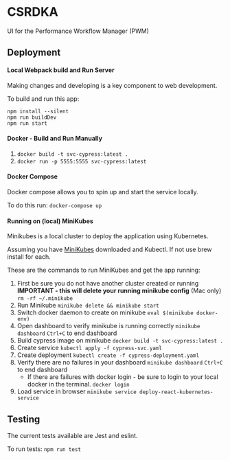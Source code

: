 # CSRDKA
UI for the Performance Workflow Manager (PWM)

## Deployment

#### Local Webpack build and Run Server
Making changes and developing is a key component to web development.

To build and run this app:
```
npm install --silent
npm run buildDev
npm run start
```

#### Docker - Build and Run Manually
1. `docker build -t svc-cypress:latest .`
2. `docker run -p 5555:5555 svc-cypress:latest`

#### Docker Compose
Docker compose allows you to spin up and start the service locally.

To do this run: `docker-compose up`

#### Running on (local) MiniKubes
Minikubes is a local cluster to deploy the application using Kubernetes.

Assuming you have [MiniKubes](https://kubernetes.io/docs/tutorials/hello-minikube/) downloaded and Kubectl.
If not use brew install for each.

These are the commands to run MiniKubes and get the app running:

1. First be sure you do not have another cluster created or running **IMPORTANT - this will delete your running minikube config** (Mac only)
   `rm -rf ~/.minikube`
2. Run Minikube
   `minikube delete && minikube start`
3. Switch docker daemon to create on minikube
   `eval $(minikube docker-env)`
4. Open dashboard to verify minikube is running correctly
   `minikube dashboard`
   `Ctrl+C` to end dashboard
5. Build cypress image on minikube
   `docker build -t svc-cypress:latest .`
6. Create service
   `kubectl apply -f cypress-svc.yaml`
7. Create deployment
   `kubectl create -f cypress-deployment.yaml`
8. Verify there are no failures in your dashboard
   `minikube dashboard`
   `Ctrl+C` to end dashboard
   - If there are failures with docker login - be sure to login to your local docker in the terminal. `docker login`
9. Load service in browser
   `minikube service deploy-react-kubernetes-service`

## Testing
The current tests available are Jest and eslint.

To run tests:
`npm run test`


